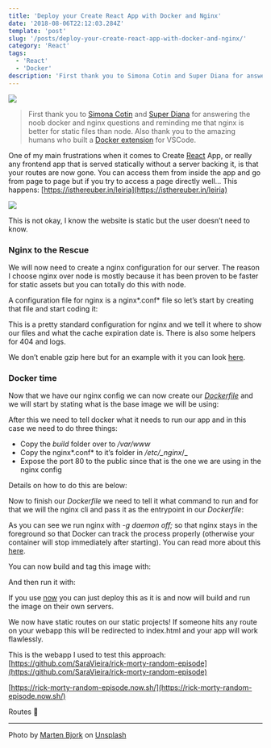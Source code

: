 ```yaml
---
title: 'Deploy your Create React App with Docker and Nginx'
date: '2018-08-06T22:12:03.284Z'
template: 'post'
slug: '/posts/deploy-your-create-react-app-with-docker-and-nginx/'
category: 'React'
tags:
  - 'React'
  - 'Docker'
description: 'First thank you to Simona Cotin and Super Diana for answering the noob docker and nginx questions and reminding me that nginx is better for…'
---
```


![](https://cdn-images-1.medium.com/max/2560/1*j3VSP68hP2R8NyDJS5J47A.jpeg)

> First thank you to [Simona Cotin](https://medium.com/u/6379929b352) and [Super Diana](https://medium.com/u/22fa2f6fc2af) for answering the noob docker and nginx questions and reminding me that nginx is better for static files than node. Also thank you to the amazing humans who built a [Docker extension](https://github.com/Microsoft/vscode-docker) for VSCode.

One of my main frustrations when it comes to Create [React](https://www.yld.io/speciality/react-js/) App, or really any frontend app that is served statically without a server backing it, is that your routes are now gone. You can access them from inside the app and go from page to page but if you try to access a page directly well… This happens: [https://isthereuber.in/leiria](https://isthereuber.in/leiria)

![](https://cdn-images-1.medium.com/max/800/1*pTsGs32F5JQXfAN4JoBWOA.png)

This is not okay, I know the website is static but the user doesn’t need to know.

### Nginx to the Rescue

We will now need to create a nginx configuration for our server. The reason I choose nginx over node is mostly because it has been proven to be faster for static assets but you can totally do this with node.

A configuration file for nginx is a nginx*.conf* file so let’s start by creating that file and start coding it:

This is a pretty standard configuration for nginx and we tell it where to show our files and what the cache expiration date is. There is also some helpers for 404 and logs.

We don’t enable gzip here but for an example with it you can look [here](https://github.com/SaraVieira/rick-morty-random-episode/blob/master/nginx.conf).

### Docker time

Now that we have our nginx config we can now create our [_Dockerfile_](https://medium.com/yld-engineering-blog/when-should-i-use-docker-77ae2736a487) and we will start by stating what is the base image we will be using:

After this we need to tell docker what it needs to run our app and in this case we need to do three things:

- Copy the _build_ folder over to _/var/www_
- Copy the nginx*.conf* to it’s folder in _/etc/\_nginx_/\_
- Expose the port 80 to the public since that is the one we are using in the nginx config

Details on how to do this are below:

Now to finish our _Dockerfile_ we need to tell it what command to run and for that we will the nginx cli and pass it as the entrypoint in our _Dockerfile_:

As you can see we run nginx with _\-g daemon off;_ so that nginx stays in the foreground so that Docker can track the process properly (otherwise your container will stop immediately after starting). You can read more about this [here](https://blog.phusion.nl/2015/01/20/docker-and-the-pid-1-zombie-reaping-problem/).

You can now build and tag this image with:

And then run it with:

If you use [now](https://now.sh) you can just deploy this as it is and now will build and run the image on their own servers.

We now have static routes on our static projects! If someone hits any route on your webapp this will be redirected to index.html and your app will work flawlessly.

This is the webapp I used to test this approach: [https://github.com/SaraVieira/rick-morty-random-episode](https://github.com/SaraVieira/rick-morty-random-episode)

[https://rick-morty-random-episode.now.sh/](https://rick-morty-random-episode.now.sh/)

Routes 🎉

---

Photo by [Marten Bjork](https://unsplash.com/photos/aTt_rNa3gmM?utm_source=unsplash&utm_medium=referral&utm_content=creditCopyText) on [Unsplash](https://unsplash.com/search/photos/javascript?utm_source=unsplash&utm_medium=referral&utm_content=creditCopyText)

